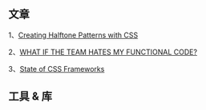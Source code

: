 ## 文章
1、[Creating Halftone Patterns with CSS](https://css-irl.info/css-halftone-patterns/)

2、[WHAT IF THE TEAM HATES MY FUNCTIONAL CODE?](https://jrsinclair.com/articles/2022/what-if-the-team-hates-my-functional-code/)

3、[State of CSS Frameworks]()
## 工具 & 库